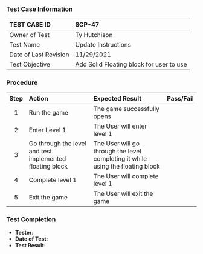 ### Test Case Information
| TEST CASE ID | SCP-47|
| :--- | :--- |
| Owner of Test | Ty Hutchison|
| Test Name | Update Instructions |
| Date of Last Revision | 11/29/2021 |
| Test Objective | Add Solid Floating block for user to use |

### Procedure

|Step | Action | Expected Result | Pass/Fail     |
|:---:| :---        |    :----  | :---: |
|1| Run the game| The game successfully opens ||
|2| Enter Level 1 | The User will enter level 1 |  |
|3| Go through the level and test implemented floating block | The User will go through the level completing it while using the floating block |  |
|4| Complete level 1 | The User will complete level 1 |  |
|5| Exit the game | The User will exit the game |  |

### Test Completion
- **Tester**:
- **Date of Test**:
- **Test Result**: 